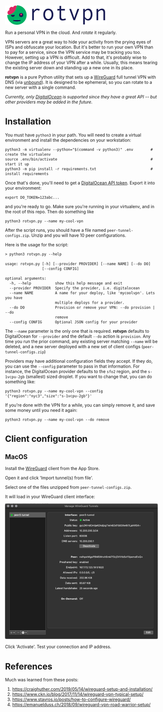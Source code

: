 ![rotvpn](aux/rotvpn-laurareen.com.png)

Run a personal VPN in the cloud. And _rotate_ it regularly.

VPN servers are a great way to hide your activity from the prying eyes of ISPs
and obfuscate your location. But it's better to run your own VPN than to pay
for a service, since the VPN service may be tracking you too. However, setting
up a VPN is difficult. Add to that, it's probably wise to change the IP address
of your VPN after a while. Usually, this means tearing the existing server down
and standing up a new one in its place.

**rotvpn** is a pure Python utility that sets up a
[WireGuard](https://github.com/WireGuard/WireGuard) full tunnel VPN with DNS (via
[unbound](https://github.com/NLnetLabs/unbound)). It is designed to be
ephemeral, so you can rotate to a new server with a single command.

_Currently, only [DigitalOcean](https://digitalocean.com) is supported since
they have a great API -- but other providers may be added in the future._

# Installation

You must have `python3` in your path. You will need to create a virtual
environment and install the dependencies on your workstation:

```
python3 -m virtualenv --python="$(command -v python3)" .env        # create the virtualenv
source .env/bin/activate                                           # start it up
python3 -m pip install -r requirements.txt                         # install requirements
```

Once that's done, you'll need to get a [DigitalOcean API token](https://cloud.digitalocean.com/account/api/tokens). Export it into your environment:

```
export DO_TOKEN=123abc...
```

and you're ready to go. Make sure you're running in your virtualenv, and in the
root of this repo. Then do something like

```
python3 rotvpn.py --name my-cool-vpn
```

After the script runs, you should have a file named `peer-tunnel-configs.zip`.
Unzip and you will have 10 peer configurations.


Here is the usage for the script:

```
> python3 rotvpn.py --help

usage: rotvpn.py [-h] [--provider PROVIDER] [--name NAME] [--do DO]
                 [--config CONFIG]

optional arguments:
  -h, --help           show this help message and exit
  --provider PROVIDER  Specify the provider, i.e. digitalocean
  --name NAME          A name for your deploy, like 'mycoolvpn'. Lets you have
                       multiple deploys for a provider.
  --do DO              Provision or remove your VPN: --do provision | --do
                       remove
  --config CONFIG      Optional JSON config for your provider

```

The `--name` parameter is the only one that is required. **rotvpn** defaults to
DigitalOcean for `--provider` and the default `--do` action is `provision`. Any
time you run the prior command, any existing server matching `--name` will be
deleted, and a new server deployed with a new set of client configs
(`peer-tunnel-configs.zip`)

Providers may have additional configuration fields they accept. If they do, you
can use the `--config` parameter to pass in that information. For instance, the
DigitalOcean provider defaults to the `sfo2` region, and the `s-1vcpu-2gb`
(smallest) sized droplet. If you want to change that, you can do something like:

```
python3 rotvpn.py --name my-cool-vpn --config '{"region":"nyc3","size":"s-1vcpu-2gb"}'
```

If you're done with the VPN for a while, you can simply remove it, and save
some money until you need it again:

```
python3 rotvpn.py --name my-cool-vpn --do remove
```

# Client configuration

## MacOS

Install the [WireGuard](https://apps.apple.com/us/app/wireguard/id1451685025?mt=12) client from the App Store.

Open it and click 'Import tunnel(s) from file'.

Select one of the files unzipped from `peer-tunnel-configs.zip`.

It will load in your WireGuard client interface:

![WireGuard MacOS](aux/wireguard-client-macos.png)

Click 'Activate'. Test your connection and IP address.

# References

Much was learned from these posts:

1. https://craighuther.com/2019/05/14/wireguard-setup-and-installation/
1. https://www.ckn.io/blog/2017/11/14/wireguard-vpn-typical-setup/
1. https://www.stavros.io/posts/how-to-configure-wireguard/
1. https://emanuelduss.ch/2018/09/wireguard-vpn-road-warrior-setup/

